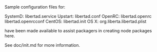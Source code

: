 Sample configuration files for:

SystemD: libertad.service
Upstart: libertad.conf
OpenRC:  libertad.openrc
         libertad.openrcconf
CentOS:  libertad.init
OS X:    org.liberta.libertad.plist

have been made available to assist packagers in creating node packages here.

See doc/init.md for more information.
